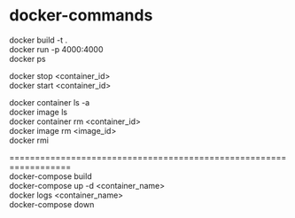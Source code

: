 # docker-commands

docker build -t <image-name> .  
docker run -p 4000:4000 <image-name>  
docker ps  

docker stop <container_id>  
docker start <container_id>  

docker container ls -a  
docker image ls  
docker container rm <container_id>  
docker image rm <image_id>  
docker rmi <image-id>  

==================================================================  
docker-compose build  
docker-compose up -d <container_name>  
docker logs <container_name>  
docker-compose down  
